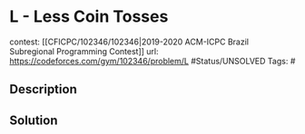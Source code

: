 # L - Less Coin Tosses

contest: [[CFICPC/102346/102346|2019-2020 ACM-ICPC Brazil Subregional Programming Contest]]
url: https://codeforces.com/gym/102346/problem/L
#Status/UNSOLVED
Tags: #

## Description

## Solution

